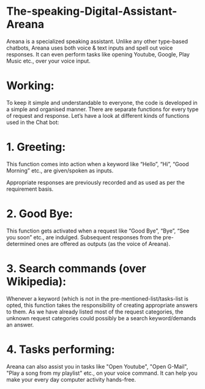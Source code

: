 # The-speaking-Digital-Assistant-Areana
Areana is a specialized speaking assistant. Unlike any other type-based chatbots, Areana uses both voice & text inputs and spell out voice responses. It can even perform tasks like opening Youtube, Google, Play Music etc., over your voice input.

# Working:
To keep it simple and understandable to everyone, the code is developed in a simple and organised manner. There are separate functions for every type of request and response. Let’s have a look at different kinds of functions used in the Chat bot:

# 1.	Greeting:

This function comes into action when a keyword like “Hello”, “Hi”, “Good Morning” etc., are given/spoken as inputs.

Appropriate responses are previously recorded and as used as per the requirement basis.

# 2.	Good Bye:

This function gets activated when a request like “Good Bye”, “Bye”, “See you soon” etc., are indulged. Subsequent responses from the pre-determined ones are offered as outputs (as the voice of Areana).

# 3.	Search commands (over Wikipedia):

Whenever a keyword (which is not in the pre-mentioned-list/tasks-list is opted, this function takes the responsibility of creating appropriate answers to them. 
As we have already listed most of the request categories, the unknown request categories could possibly be a search keyword/demands an answer. 

# 4.	Tasks performing:

Areana can also assist you in tasks like "Open Youtube", "Open G-Mail", "Play a song from my playlist" etc., on your voice command. 
It can help you make your every day computer activity hands-free.
